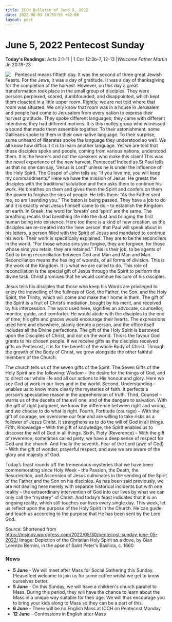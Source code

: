 ```yaml
---
title: ICCH Bulletin of June 5, 2022
date: 2022-06-03 10:55:53 +02:00
layout: post
---
```


# June 5, 2022 Pentecost Sunday
<span style="float: right"><em>Welcome Father Martin</em></span>
**Today's Readings:** Acts 2:1-11 | 1 Cor 12:3b-7, 12-13 | Jn 20:19-23


<img style="float: left; margin-right: 1em;" src="https://upload.wikimedia.org/wikipedia/commons/thumb/e/e8/Rom,_Vatikan,_Basilika_St._Peter,_Die_Taube_des_Heiligen_Geistes_(Cathedra_Petri,_Bernini).jpg/354px-Rom,_Vatikan,_Basilika_St._Peter,_Die_Taube_des_Heiligen_Geistes_(Cathedra_Petri,_Bernini).jpg">

Pentecost means fiftieth day. It was the second of three great Jewish Feasts. For the Jews, it was a day of gratitude. It was a day of thanksgiving for the completion of the harvest.  However, on this day a great transformation took place in the small group of disciples. They were persons perplexed, scared, dumbfounded, and disappointed, which kept them closeted in a little upper room.  Rightly, we are not told where that room was situated.  We only know that room was in a house in Jerusalem and people had come to Jerusalem from every nation to express their harvest gratitude. They spoke different languages; they came with different intentions; they had different motives.  It is this motley group who witnessed a sound that made them assemble together. To their astonishment, some Galileans spoke to them in their own native language. To their surprise, some unheard of illiterates spoke the language they understood so well. We all know how difficult it is to learn another language. Yet we are told that these disciples spoke and people, coming from various nations, understood them. It is the hearers and not the speakers who make this claim!  This was the novel experience of the new harvest, Pentecost!  Indeed as St Paul tells us that no one can say, “Jesus is Lord” unless he is under the influence of the Holy Spirit.
The Gospel of John tells us: “If you love me, you will keep my commandments.” Here we have the mission of Jesus: He greets the disciples with the traditional salutation and then asks them to continue his work. He breathes on them and gives them the Spirit and confers on them the power to forgive the sins of people. He tells them:  “As the Father sent me, so am I sending you.” The baton is being passed. They have a job to do and it is exactly what Jesus himself came to do – to establish the Kingdom on earth. In Greek, the word for ‘breath’ and ‘spirit’ are the same. The breathing recalls God breathing life into the dust and bringing the first human being into existence. Here too there is a kind of new creation, as the disciples are re-created into the ‘new person’ that Paul will speak about in his letters, a person filled with the Spirit of Jesus and mandated to continue his work. Their work is specifically explained.  They are to be the reconcilers in the world. “For those whose sins you forgive, they are forgiven; for those whose sins you retain, they are retained.” This is their job, to be agents of God to bring reconciliation between God and Man and Man and Man.  Reconciliation means the healing of wounds, of all forms of division. This is the work of the Kingdom. It is what we are called to do. This role of reconciliation is the special gift of Jesus through the Spirit to perform the divine task. Christ promises that he would continue his care of his disciples.

Jesus tells his disciples that those who keep his Words are privileged to enjoy the indwelling of the fullness of God, the Father, the Son, and the Holy Spirit, the Trinity, which will come and make their home in them.  The gift of the Spirit is a fruit of Christ’s mediation, bought by his merit, and received by his intercession. The word used here, signifies an advocate, counsellor, monitor, guide, and comforter. He would abide with the disciples to the end of time; his gifts and graces would encourage their hearts. The expressions used here and elsewhere, plainly denote a person, and the office itself includes all the Divine perfections. The gift of the Holy Spirit is bestowed upon the Disciples of Christ, and not on the world. This is the favour God grants to his chosen people.  If we receive gifts as the disciples received gifts on Pentecost, it is for the benefit of the whole Body of Christ. Through the growth of the Body of Christ, we grow alongside the other faithful members of the Church.

The church tells us of the seven gifts of the Spirit. The Seven Gifts of the Holy Spirit are the following: Wisdom – the desire for the things of God, and to direct our whole life and all our actions to His honour and glory.  Here we see God at work in our lives and in the world. Second, Understanding – enables us to know more clearly the mysteries of faith. It perfects a person’s speculative reason in the apprehension of truth. Third, Counsel – warns us of the deceits of the evil one, and of the dangers to salvation.  With the gift of right judgment, we know the difference between right and wrong, and we choose to do what is right. Fourth, Fortitude (courage) – With the gift of courage, we overcome our fear and are willing to take risks as a follower of Jesus Christ.  It strengthens us to do the will of God in all things.  Fifth, Knowledge – With the gift of knowledge, the Spirit enables us to discover the will of God in all things.  Sixth, Piety (Reverence) – With the gift of reverence, sometimes called piety, we have a deep sense of respect for God and the church. And finally the seventh, Fear of the Lord (awe of God) – With the gift of wonder, prayerful respect, and awe we are aware of the glory and majesty of God.

Today’s feast rounds off the tremendous mysteries that we have been commemorating since Holy Week – the Passion, the Death, the Resurrection, and Ascension of Jesus culminates in the sending of the Spirit of the Father and the Son on his disciples. As has been said previously, we are not dealing here merely with separate historical incidents but with one reality – the extraordinary intervention of God into our lives by what we can only call the “mystery” of Christ. And today’s feast indicates that it is an ongoing reality, which still touches our lives every single day. This week, let us reflect upon the purpose of the Holy Spirit in the Church. He can guide and teach us according to the purpose that He has been sent by the Lord God.

Source: Shortened from https://msjnov.wordpress.com/2022/05/30/pentecost-sunday-june-05-2022/
Image: Depiction of the Christian Holy Spirit as a dove, by Gian Lorenzo Bernini, in the apse of Saint Peter's Basilica, c. 1660

### News 

* **5 June** - We will meet after Mass for Social Gathering this Sunday. Please feel welcome to join us for some coffee whilst we get to know ourselves better.
* **5 June** - On this Sunday, we will have a children's church parallel to Mass. During this period, they will have the chance to learn about the Mass in a unique way suitable for their age. We will thus encourage you to bring your kids along to Mass so they can be a part of this.
* **6 June** - There will be no English Mass at ICCH on Pentecost Monday
* **12 June** - Confessions in English after Mass
